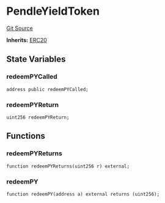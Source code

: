 # PendleYieldToken
[Git Source](https://github.com/Swivel-Finance/illuminate/blob/29a4038ae0d0795d36640f068da3ac5c1dd43806/src/mocks/PendleYieldToken.sol)

**Inherits:**
[ERC20](/src/mocks/ERC20.sol/contract.ERC20.md)


## State Variables
### redeemPYCalled

```solidity
address public redeemPYCalled;
```


### redeemPYReturn

```solidity
uint256 redeemPYReturn;
```


## Functions
### redeemPYReturns


```solidity
function redeemPYReturns(uint256 r) external;
```

### redeemPY


```solidity
function redeemPY(address a) external returns (uint256);
```

